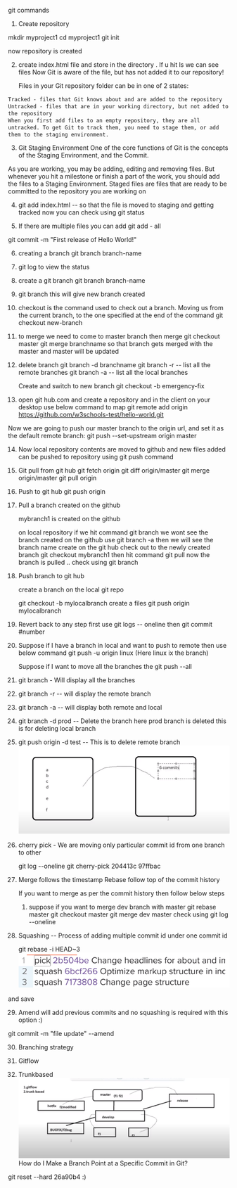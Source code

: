 git commands

1. Create repository

 mkdir myproject1
 cd myproject1
 git init

 now repository is created

 2.  create index.html file and store in the directory . If u hit ls we can see files
     Now Git is aware of the file, but has not added it to our repository!

     Files in your Git repository folder can be in one of 2 states:

    Tracked - files that Git knows about and are added to the repository
    Untracked - files that are in your working directory, but not added to the repository
    When you first add files to an empty repository, they are all untracked. To get Git to track them, you need to stage them, or add them to the staging environment.

3. Git Staging Environment
One of the core functions of Git is the concepts of the Staging Environment, and the Commit.

As you are working, you may be adding, editing and removing files. But whenever you hit a milestone or finish a part of the work, you should add the files to a Staging Environment.
Staged files are files that are ready to be committed to the repository you are working on

4.  git add index.html -- so that the file is moved to staging and getting tracked
    now you can check using  git status

5.  If there are multiple files you can add git add - all

git commit -m "First release of Hello World!"

6.  creating a branch
    git branch branch-name

7.  git log to view the status

8. create a git branch git branch branch-name

9.  git branch this will give new branch created

10. checkout is the command used to check out a branch. Moving us from the current branch, to the   one specified at the end of the command
   git checkout new-branch
11.  to merge we need to come to master branch then merge
     git checkout master
     git merge branchname so that branch gets merged with the master and master will be updated 
12. delete branch git branch -d branchname
    git branch -r -- list all the remote branches
    git branch -a -- list all the local branches

    Create and switch to new branch
    git checkout -b emergency-fix

13. open git hub.com and create a repository and in the client on your desktop use below command to map
git remote add origin https://github.com/w3schools-test/hello-world.git

Now we are going to push our master branch to the origin url, and set it as the default remote branch:
git push --set-upstream origin master

14. Now local repository contents are moved to github and new files added can be pushed to repository using
 git push command

 15. Git pull from git hub
      git fetch origin
      git diff origin/master
      git merge origin/master
      git pull origin
16. Push to git hub
      git push origin

17. Pull a branch created on the github
    
    mybranch1 is created on the github

    on local repository if we hit command git branch we wont see the branch created on the github
    use git branch -a then we will see the branch name create on the git hub
    check out to the newly created branch git checkout mybranch1 then hit command git pull now the branch is pulled .. check using git branch

18. Push branch to git hub

    create a branch on the local git repo

    git checkout -b mylocalbranch
    create a files
    git push origin mylocalbranch

19. Revert back to any step
    first use git logs -- oneline
    then git commit #number


20. Suppose if I have a branch in local and want to push to remote then use below command
     git push -u origin linux   (Here linux ix the branch)

     Suppose if I want to move all the branches the
     git push --all


21. git branch - Will display all the branches
22. git branch -r -- will display the remote branch
23. git branch -a -- will display both remote and local
24. git branch -d prod -- Delete the branch here prod branch is deleted this is for deleting local branch
25. git push origin -d test -- This is to delete remote branch
![Alt text](merge.PNG)

26. cherry pick - We are moving only particular commit id from one branch to other 

    git log --oneline
    git cherry-pick 204413c 97ffbac

27. Merge follows the timestamp
    Rebase follow top of the commit history

    If you want to merge as per the commit history then follow below steps
    1. suppose if you want to merge dev branch with master
    git rebase master
    git checkout master
    git merge dev master
    check using 
    git log --oneline
28. Squashing -- Process of adding multiple commit id under one commit id

    git rebase -i HEAD~3
![Alt text](squash.PNG)

and save

29. Amend will add previous commits and no squashing is required with this option :)  

git commit -m "file update" --amend

30. Branching strategy

 1. Gitflow
 2. Trunkbased 
![Alt text](gitflow.PNG)
How do I Make a Branch Point at a Specific Commit in Git?

git reset --hard 26a90b4 :)